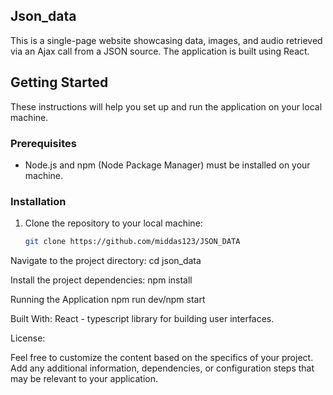 ## Json_data

This is a single-page website showcasing data, images, and audio retrieved via an Ajax call from a JSON source. The application is built using React.

## Getting Started

These instructions will help you set up and run the application on your local machine.

### Prerequisites

- Node.js and npm (Node Package Manager) must be installed on your machine.

### Installation

1. Clone the repository to your local machine:

   ```bash
   git clone https://github.com/middas123/JSON_DATA

Navigate to the project directory:
cd json_data

Install the project dependencies:
npm install

Running the Application
npm run dev/npm start

Built With:
React - typescript library for building user interfaces.

License:

Feel free to customize the content based on the specifics of your project. Add any additional information, dependencies, or configuration steps that may be relevant to your application.